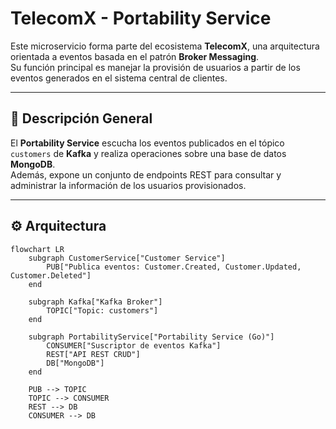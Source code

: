 # TelecomX - Portability Service

Este microservicio forma parte del ecosistema **TelecomX**, una arquitectura orientada a eventos basada en el patrón **Broker Messaging**.  
Su función principal es manejar la provisión de usuarios a partir de los eventos generados en el sistema central de clientes.

---

## 🧩 Descripción General

El **Portability Service** escucha los eventos publicados en el tópico `customers` de **Kafka** y realiza operaciones sobre una base de datos **MongoDB**.  
Además, expone un conjunto de endpoints REST para consultar y administrar la información de los usuarios provisionados.

---

## ⚙️ Arquitectura

```mermaid
flowchart LR
    subgraph CustomerService["Customer Service"]
        PUB["Publica eventos: Customer.Created, Customer.Updated, Customer.Deleted"]
    end

    subgraph Kafka["Kafka Broker"]
        TOPIC["Topic: customers"]
    end

    subgraph PortabilityService["Portability Service (Go)"]
        CONSUMER["Suscriptor de eventos Kafka"]
        REST["API REST CRUD"]
        DB["MongoDB"]
    end

    PUB --> TOPIC
    TOPIC --> CONSUMER
    REST --> DB
    CONSUMER --> DB
